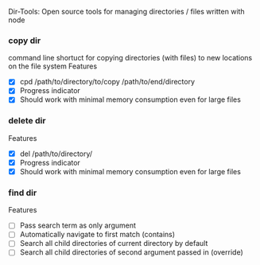 Dir-Tools: Open source tools for managing directories / files written with node

### copy dir

command line shortuct for copying directories (with files) to new locations on the file system
Features
* [x] cpd /path/to/directory/to/copy /path/to/end/directory
* [x] Progress indicator
* [x] Should work with minimal memory consumption even for large files

### delete dir

Features
* [x] del /path/to/directory/
* [x] Progress indicator
* [x] Should work with minimal memory consumption even for large files

### find dir

Features
* [ ] Pass search term as only argument
* [ ] Automatically navigate to first match (contains) 
* [ ] Search all child directories of current directory by default
* [ ] Search all child directories of second argument passed in (override) 
